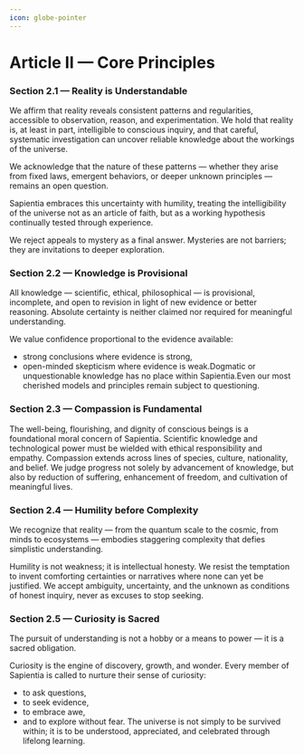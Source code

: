 ```yaml
---
icon: globe-pointer
---
```


# Article II — Core Principles

### Section 2.1 — Reality is Understandable

We affirm that reality reveals consistent patterns and regularities, accessible to observation, reason, and experimentation. We hold that reality is, at least in part, intelligible to conscious inquiry, and that careful, systematic investigation can uncover reliable knowledge about the workings of the universe.

We acknowledge that the nature of these patterns — whether they arise from fixed laws, emergent behaviors, or deeper unknown principles — remains an open question.

Sapientia embraces this uncertainty with humility, treating the intelligibility of the universe not as an article of faith, but as a working hypothesis continually tested through experience.

We reject appeals to mystery as a final answer. Mysteries are not barriers; they are invitations to deeper exploration.

### Section 2.2 — Knowledge is Provisional

All knowledge — scientific, ethical, philosophical — is provisional, incomplete, and open to revision in light of new evidence or better reasoning. Absolute certainty is neither claimed nor required for meaningful understanding.

We value confidence proportional to the evidence available:

* strong conclusions where evidence is strong,
* open-minded skepticism where evidence is weak.Dogmatic or unquestionable knowledge has no place within Sapientia.Even our most cherished models and principles remain subject to questioning.

### Section 2.3 — Compassion is Fundamental

The well-being, flourishing, and dignity of conscious beings is a foundational moral concern of Sapientia. Scientific knowledge and technological power must be wielded with ethical responsibility and empathy. Compassion extends across lines of species, culture, nationality, and belief. We judge progress not solely by advancement of knowledge, but also by reduction of suffering, enhancement of freedom, and cultivation of meaningful lives.

### Section 2.4 — Humility before Complexity

We recognize that reality — from the quantum scale to the cosmic, from minds to ecosystems — embodies staggering complexity that defies simplistic understanding.

Humility is not weakness; it is intellectual honesty. We resist the temptation to invent comforting certainties or narratives where none can yet be justified. We accept ambiguity, uncertainty, and the unknown as conditions of honest inquiry, never as excuses to stop seeking.

### Section 2.5 — Curiosity is Sacred

The pursuit of understanding is not a hobby or a means to power — it is a sacred obligation.

Curiosity is the engine of discovery, growth, and wonder. Every member of Sapientia is called to nurture their sense of curiosity:

* to ask questions,
* to seek evidence,
* to embrace awe,
* and to explore without fear. The universe is not simply to be survived within; it is to be understood, appreciated, and celebrated through lifelong learning.

